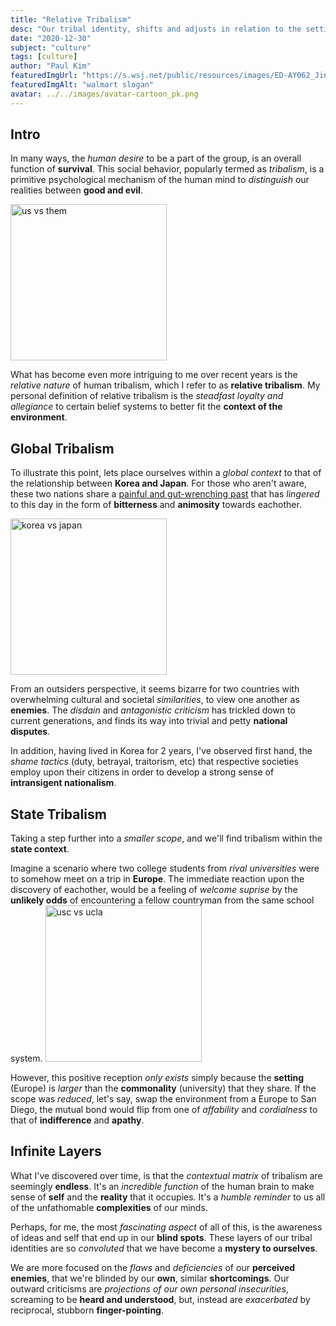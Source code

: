 ```yaml
---
title: "Relative Tribalism"
desc: "Our tribal identity, shifts and adjusts in relation to the setting and context.  I refer to this phenomenon as relative tribalism."
date: "2020-12-30"
subject: "culture"
tags: [culture]
author: "Paul Kim"
featuredImgUrl: "https://s.wsj.net/public/resources/images/ED-AY062_Jindal_P_20181101121307.jpg"
featuredImgAlt: "walmart slogan"
avatar: ../../images/avatar-cartoon_pk.png
---
```


## Intro

In many ways, the _human desire_ to be a part of the group, is an overall function of **survival**. This social behavior, popularly termed as _tribalism_, is a primitive psychological mechanism of the human mind to _distinguish_ our realities between **good and evil**.

<img 
src="https://miro.medium.com/max/4000/1*q9m4Fqad6Bh3ofmzuePnLA.jpeg"
alt="us vs them"
style="height: 250px;"
/>

What has become even more intriguing to me over recent years is the _relative nature_ of human tribalism, which I refer to as **relative tribalism**. My personal definition of relative tribalism is the _steadfast loyalty and allegiance_ to certain belief systems to better fit the **context of the environment**.

## Global Tribalism

To illustrate this point, lets place ourselves within a _global context_ to that of the relationship between **Korea and Japan**. For those who aren't aware, these two nations share a [painful and gut-wrenching past](https://www.lehigh.edu/~rfw1/courses/1999/spring/ir163/Papers/pdf/kwk2.pdf) that has _lingered_ to this day in the form of **bitterness** and **animosity** towards eachother.

<img src="https://img.koreatimes.co.kr/upload/newsV2/images/201908/a64a3c9ce44040c995e520e1b4fe19ac.jpg/dims/resize/740/optimize"
alt="korea vs japan"
style="height: 250px;"/>

From an outsiders perspective, it seems bizarre for two countries with overwhelming cultural and societal _similarities_, to view one another as **enemies**. The _disdain_ and _antagonistic criticism_ has trickled down to current generations, and finds its way into trivial and petty **national disputes**.

In addition, having lived in Korea for 2 years, I've observed first hand, the _shame tactics_ (duty, betrayal, traitorism, etc) that respective societies employ upon their citizens in order to develop a strong sense of **intransigent nationalism**.

## State Tribalism

Taking a step further into a _smaller scope_, and we'll find tribalism within the **state context**.

Imagine a scenario where two college students from _rival universities_ were to somehow meet on a trip in **Europe**. The immediate reaction upon the discovery of eachother, would be a feeling of _welcome suprise_ by the **unlikely odds** of encountering a fellow countryman from the same school system.
<img src="https://i.pinimg.com/originals/68/ab/48/68ab486c17c59c74886134f5943909e6.jpg"
    alt="usc vs ucla"
    style="height: 250px;"
/>

However, this positive reception _only exists_ simply because the **setting** (Europe) is _larger_ than the **commonality** (university) that they share. If the scope was _reduced_, let's say, swap the environment from a Europe to San Diego, the mutual bond would flip from one of _affability_ and _cordialness_ to that of **indifference** and **apathy**.

## Infinite Layers

What I've discovered over time, is that the _contextual matrix_ of tribalism are seemingly **endless**. It's an _incredible function_ of the human brain to make sense of **self** and the **reality** that it occupies. It's a _humble reminder_ to us all of the unfathomable **complexities** of our minds.

Perhaps, for me, the most _fascinating aspect_ of all of this, is the awareness of ideas and self that end up in our **blind spots**. These layers of our tribal identities are so _convoluted_ that we have become a **mystery to ourselves**. 

We are more focused on the _flaws_ and _deficiencies_ of our **perceived enemies**, that we're blinded by our **own**, similar **shortcomings**. Our outward criticisms are _projections of our own personal insecurities_, screaming to be **heard and understood**, but, instead are _exacerbated_ by reciprocal, stubborn **finger-pointing**.
